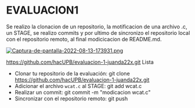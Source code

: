 
# EVALUACION1

Se realizo la clonacion de un repositorio, la motificacion de una archivo .c,
un STAGE, se realizo commits y por ultimo de sincronizo el repositorio local con el repositorio remoto, al final modicicacion de README.md.

[![Captura-de-pantalla-2022-08-13-173931.png](https://i.postimg.cc/WbZVzQkn/Captura-de-pantalla-2022-08-13-173931.png)](https://postimg.cc/XpnmD1xG)

https://github.com/hacUPB/evaluacion-1-juanda22x.git
Lista
- Clonar tu repositorio de la evaluación: git clone https://github.com/hacUPB/evaluacion-1-juanda22x.git
- Adicionar el archivo `wcat.c` al STAGE: git add wcat.c
- Realizar un commit: git commit -m "modicacion wcat.c"
- Sincronizar con el repositorio remoto: git push
